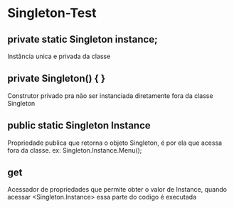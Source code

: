 # Singleton-Test

## private static Singleton instance;
Instância unica e privada da classe

## private Singleton() { }
Construtor privado pra não ser instanciada diretamente fora da classe Singleton

## public static Singleton Instance
Propriedade publica que retorna o objeto Singleton, é por ela que acessa fora da classe. ex: Singleton.Instance.Menu(); 

## get
Acessador de propriedades que permite obter o valor de Instance, quando acessar <Singleton.Instance> essa parte do codigo é executada

